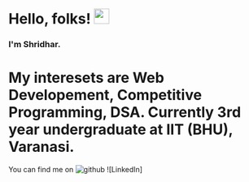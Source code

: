 # Hello, folks! <img src="https://raw.githubusercontent.com/MartinHeinz/MartinHeinz/master/wave.gif" width="30px">

### I'm Shridhar.
# My interesets are Web Developement, Competitive Programming, DSA. Currently 3rd year undergraduate at IIT (BHU), Varanasi.
You can find me on
![github](https://img.shields.io/badge/GitHub-000000?style=for-the-badge&logo=GitHub&logoColor=white)
![LinkedIn]

